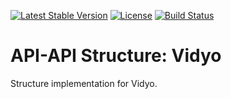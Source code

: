[![Latest Stable Version](https://poser.pugx.org/api-api/structure-vidyo/version)](https://packagist.org/packages/api-api/structure-vidyo)
[![License](https://poser.pugx.org/api-api/structure-vidyo/license)](https://packagist.org/packages/api-api/structure-vidyo)
[![Build Status](https://api.travis-ci.org/api-api/structure-vidyo.png?branch=master)](https://travis-ci.org/api-api/structure-vidyo)
# API-API Structure: Vidyo

Structure implementation for Vidyo.
